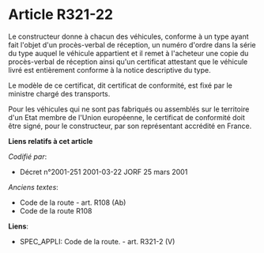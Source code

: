 # Article R321-22

Le constructeur donne à chacun des véhicules, conforme à un type ayant fait l'objet d'un procès-verbal de réception, un
numéro d'ordre dans la série du type auquel le véhicule appartient et il remet à l'acheteur une copie du procès-verbal de
réception ainsi qu'un certificat attestant que le véhicule livré est entièrement conforme à la notice descriptive du type.

Le modèle de ce certificat, dit certificat de conformité, est fixé par le ministre chargé des transports.

Pour les véhicules qui ne sont pas fabriqués ou assemblés sur le territoire d'un Etat membre de l'Union européenne, le
certificat de conformité doit être signé, pour le constructeur, par son représentant accrédité en France.

**Liens relatifs à cet article**

_Codifié par_:

  - Décret n°2001-251 2001-03-22 JORF 25 mars 2001

_Anciens textes_:

  - Code de la route - art. R108 (Ab)
  - Code de la route R108

**Liens**:

  - SPEC_APPLI: Code de la route. - art. R321-2 (V)

